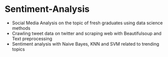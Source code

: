 # Sentiment-Analysis
- Social Media Analysis on the topic of fresh graduates using data science methods
- Crawling tweet data on twitter and scraping web with Beautifulsoup and Text preprocessing
- Sentiment analysis with Naive Bayes, KNN and SVM related to trending topics
